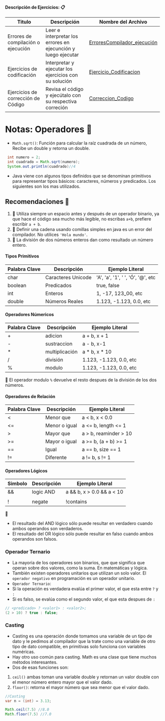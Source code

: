 #### Descripción de Ejercicios: :clipboard:

 
| Titulo | Descripción | Nombre del Archivo |
|--------|-------------|--------------------|
| Errores de compilación o ejecución | Leer e interpretar los errores en ejecunción y luego ejecutar|[ErroresCompilador_ejecución](https://github.com/JoJu-dev/Java-Zero-To-Hero/blob/02Operadores/02Operadores/ErroresCompilador_ejecuci%C3%B3n) |
| Ejercicios de codificación | Interpretar y ejecutar los ejercicios con su solución | [Ejercicio_Codificacion](https://github.com/JoJu-dev/Java-Zero-To-Hero/blob/02Operadores/02Operadores/Ejercicio_Codificacion) |  
| Ejercicios de corrección de Código| Revisa el código y ejecútalo con su respectiva correción |[Correccion_Codigo](https://github.com/JoJu-dev/Java-Zero-To-Hero/blob/02Operadores/02Operadores/Correccion_Codigo)|


# Notas:  Operadores :hamburger:

- `Math.sqrt()`: Función para calcular la raíz cuadrada de un número, Recibe un double y retorna un double.
``` java
 int numero = 2;
 int cuadrado = Math.sqrt(numero); 
 System.out.println(cuadrado)//4

```
- Java viene con algunos tipos definidos que se denominan primitivos para representar tipos básicos: caracteres, números y predicados. Los siguientes son los mas utilizados.

## Recomendaciones :space_invader:
1. :blue_book: Utiliza siempre un espacio antes y después de un operador binario, ya que hace el código sea mucho más   legible, no escribas `a+b`, prefiere escribir `a + b`.
2. :ledger: Definir una cadena usando comillas simples en java es un error del compilador. No utilices `'Hola mundo'`.
3. :ledger: La división de dos números enteros dan como resultado un número entero.


#### Tipos Primitivos
| Palabra Clave | Descripción | Ejemplo Literal |
|---------------|-------------|------------------|
| char          | Caracteres Unicode | 'A', 'a', '1', ' ', 'Ó', '@', etc |
| boolean       | Predicados         | true, false                       |   
| int           | Enteros            | 1, -17, 123_00, etc               |
| double        | Números Reales     | 1.123, -1.123, 0.0, etc           |

#### Operadores Númericos
| Palabra Clave | Descripción    |  Ejemplo Literal        |
|---------------|----------------|-------------------------|
| +             | adicion        | a + b, x + 1            |
| -             | sustraccion    | a - b, x-1              |   
| *             | multiplicación | a * b, x * 10           |
| /             | división       | 1.123, -1.123, 0.0, etc |
| %             | modulo         | 1.123, -1.123, 0.0, etc |

:loudspeaker: El operador modulo `%` devuelve el resto despues de la división de los dos números.

#### Operadores de Relación
| Palabra Clave | Descripción    |  Ejemplo Literal        |
|---------------|----------------|-------------------------|
| <             | Menor que      | a < b, x < 0.0          |
| <=            | Menor o igual  | a <= b, length <= 1     |   
| >             | Mayor que      | a > b, reaminder > 10   |        
| >=            | Mayor o igual  | a >= b, (a + b) >= 1    |
| ==            | Igual          | a == b, size == 1       |
| !=            | Diferente      | a != b, s != 1          |

#### Operadores Lógicos
| Simbolo       | Descripción    |  Ejemplo Literal           |
|---------------|----------------|----------------------------|
| &&            | logic AND      | a && b, x > 0.0  && a < 10 |
| ||            | logic OR       | a || b, (a!= b || b == 10) |   
| !             | negate         | !contains                  |        

:loudspeaker:
- El resultado del AND lógico sólo puede resultar en verdadero cuando ambos operandos son verdaderos.
- El resultado del OR lógico sólo puede resultar en falso cuando ambos operandos son falsos.

### Operador Ternario
- La mayoria de los operadores son binarios, que que significa que operan sobre dos valores, como la suma. En matemáticas y lógica.
- También existen operadores unitarios que utilizan un solo valor. El `operador negativo` en programación es un operador unitario.
- `Operador Ternario`:
- Si la operación es verdadera evalúa el primer valor, el que esta entre `?` y `:`
- Si es falso, se evalúa como el segundo valor, el que esta despues de `:`

```java
// <predicado> ? <valor1> : <valor2>;
(2 > 10) ? true : false;
```

### Casting
-  Casting es una operación donde tomamos una variable de un tipo de dato y le pedimos al compilador que la trate como una variable de otro tipo de dato compatible, en primitivas solo funciona con variables numéricas.
-  Hay otro uso común para casting. Math es una clase que tiene muchos métodos interesantes. 
- Dos de esas funciones son:
 1. `ceil()` ambas toman una variable double y retornan un valor double con el menor número entero mayor que el valor dado.  
 2. `floor()`: retorna el mayor número que sea menor que el valor dado. 

```java
//Casting
var n = (int) = 3.13;

Math.ceil(7.5) //8.0
Math.floor(7.5) //7.0
```
